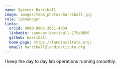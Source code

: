 ```yaml
---
name: Spencer Barriball
image: images/team_photos/barriball.jpg
role: labmanager
links:
  orcid: 0000-0002-3661-4034
  linkedin: spencer-barriball-175a0856
  github: barriball
  home-page: https://landinstitute.org/
  email: barriball@landinstitute.org
---
```


I keep the day to day lab operations running smoothly.